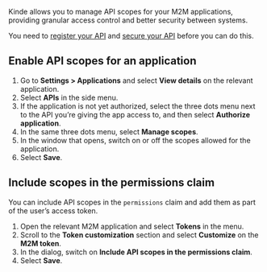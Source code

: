 
Kinde allows you to manage API scopes for your M2M applications, providing granular access control and better security between systems.

You need to [register your API](/developer-tools/your-apis/register-manage-apis/) and [secure your API](/developer-tools/your-apis/custom-api-scopes/) before you can do this.

## Enable API scopes for an application

1. Go to **Settings > Applications** and select **View details** on the relevant application.
2. Select **APIs** in the side menu.
3. If the application is not yet authorized, select the three dots menu next to the API you’re giving the app access to, and then select **Authorize application**.
4. In the same three dots menu, select **Manage scopes**.
5. In the window that opens, switch on or off the scopes allowed for the application.
6. Select **Save**.

## Include scopes in the permissions claim

You can include API scopes in the `permissions` claim and add them as part of the user’s access token.

1. Open the relevant M2M application and select **Tokens** in the menu.
2. Scroll to the **Token customization** section and select **Customize** on the **M2M token**.
3. In the dialog, switch on **Include API scopes in the permissions claim**.
4. Select **Save**.
